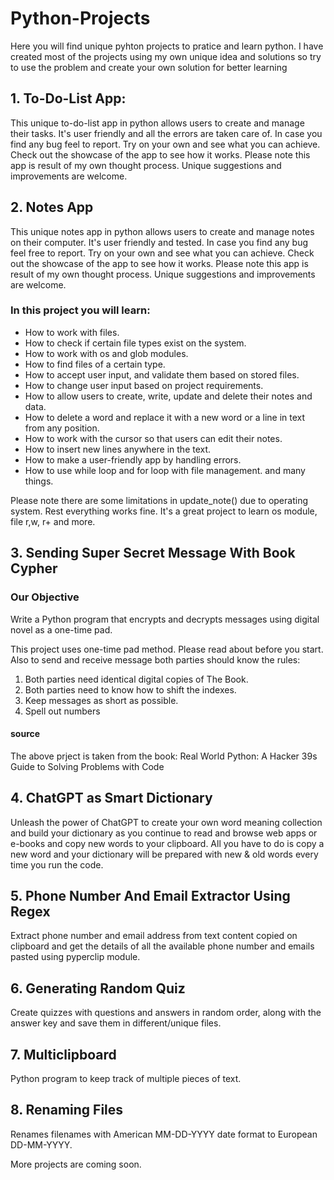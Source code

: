 # Python-Projects 
Here you will find unique pyhton projects to pratice and learn python. I have created most of the projects using my own unique idea and solutions so try to use the problem and create your own solution for better learning

## 1. To-Do-List App: 
This unique to-do-list app in python allows users to create and manage their tasks. It's user friendly and all the errors are taken care of. In case you find any bug feel to report. Try on your own and see what you can achieve. Check out the showcase of the app to see how it works. Please note this app is result of my own thought process. Unique suggestions and improvements are welcome. 

## 2. Notes App
This unique notes app in python allows users to create and manage notes on their computer. It's user friendly and tested. In case you find any bug feel free to report. Try on your own and see what you can achieve. Check out the showcase of the app to see how it works. Please note this app is result of my own thought process. Unique suggestions and improvements are welcome. 

### In this project you will learn:
- How to work with files. 
- How to check if certain file types exist on the system. 
- How to work with os and glob modules.
- How to find files of a certain type. 
- How to accept user input, and validate them based on stored files.
- How to change user input based on project requirements. 
- How to allow users to create, write, update and delete their notes and data.
- How to delete a word and replace it with a new word or a line in text from any position. 
- How to work with the cursor so that users can edit their notes. 
- How to insert new lines anywhere in the text.
- How to make a user-friendly app by handling errors.
- How to use while loop and for loop with file management.
and many things.

 Please note there are some limitations in update_note() due to operating system. Rest everything works fine. It's a great project to learn os module, file r,w, r+ and more. 

## 3. Sending Super Secret Message With Book Cypher

### Our Objective
Write a Python program that encrypts and decrypts messages using digital novel as a one-time pad. 

This project uses one-time pad method. Please read about before you start. Also to send and receive message both parties should know the rules:

1. Both parties need identical digital copies of The Book.
2. Both parties need to know how to shift the indexes.
3. Keep messages as short as possible.
4. Spell out numbers

#### source 
The above prject is taken from the book: Real World Python: A Hacker 39s Guide to Solving Problems with Code 

## 4. ChatGPT as Smart Dictionary
Unleash the power of ChatGPT to create your own word meaning collection and build your dictionary as you continue to read and browse web apps or e-books and copy new words to your clipboard. All you have to do is copy a new word and your dictionary will be prepared with new & old words every time you run the code. 

## 5. Phone Number And Email Extractor Using Regex 

Extract phone number and email address from text content copied on clipboard and get the details of all the available phone number and emails pasted using pyperclip module. 

## 6. Generating Random Quiz

Create quizzes with questions and answers in random order, along with the answer key and save them in different/unique files. 

## 7. Multiclipboard 

Python program to keep track of multiple pieces of text.

## 8. Renaming Files

Renames filenames with American MM-DD-YYYY date format to European DD-MM-YYYY.

More projects are coming soon. 